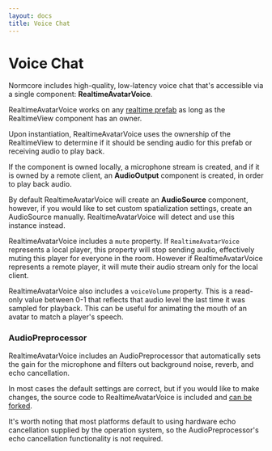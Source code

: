 ```yaml
---
layout: docs
title: Voice Chat
---
```

# Voice Chat

Normcore includes high-quality, low-latency voice chat that's accessible via a single component: **RealtimeAvatarVoice**.

RealtimeAvatarVoice works on any [realtime prefab](../#prefabs) as long as the RealtimeView component has an owner.

Upon instantiation, RealtimeAvatarVoice uses the ownership of the RealtimeView to determine if it should be sending audio for this prefab or receiving audio to play back.

If the component is owned locally, a microphone stream is created, and if it is owned by a remote client, an **AudioOutput** component is created, in order to play back audio.

By default RealtimeAvatarVoice will create an **AudioSource** component, however, if you would like to set custom spatialization settings, create an AudioSource manually. RealtimeAvatarVoice will detect and use this instance instead.

RealtimeAvatarVoice includes a `mute` property. If `RealtimeAvatarVoice` represents a local player, this property will stop sending audio, effectively muting this player for everyone in the room. However if RealtimeAvatarVoice represents a remote player, it will mute their audio stream only for the local client.

RealtimeAvatarVoice also includes a `voiceVolume` property. This is a read-only value between 0-1 that reflects that audio level the last time it was sampled for playback. This can be useful for animating the mouth of an avatar to match a player's speech.

### AudioPreprocessor
RealtimeAvatarVoice includes an AudioPreprocessor that automatically sets the gain for the microphone and filters out background noise, reverb, and echo cancellation.

In most cases the default settings are correct, but if you would like to make changes, the source code to RealtimeAvatarVoice is included and [can be forked](./avatars#modifying-realtimeavatar-scripts).

It's worth noting that most platforms default to using hardware echo cancellation supplied by the operation system, so the AudioPreprocessor's echo cancellation functionality is not required.
